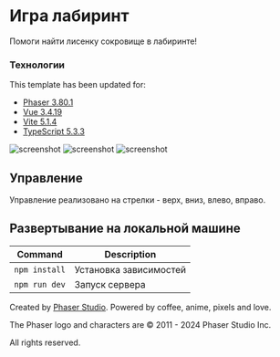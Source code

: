 # Игра лабиринт
Помоги найти лисенку сокровище в лабиринте!

### Технологии

This template has been updated for:

-   [Phaser 3.80.1](https://github.com/phaserjs/phaser)
-   [Vue 3.4.19](https://github.com/vuejs)
-   [Vite 5.1.4](https://github.com/vitejs/vite)
-   [TypeScript 5.3.3](https://github.com/microsoft/TypeScript)

![screenshot](https://i.imgur.com/Lz17ytT.png)
![screenshot](https://i.imgur.com/6jWpY1Z.png)
![screenshot](https://i.imgur.com/cOMdmkp.png)

## Управление

Управление реализовано на стрелки - верх, вниз, влево, вправо.

## Развертывание на локальной машине

| Command         | Description                                    |
| --------------- | ---------------------------------------------- |
| `npm install`   | Установка зависимостей                         |
| `npm run dev`   | Запуск сервера                                 |



Created by [Phaser Studio](mailto:support@phaser.io). Powered by coffee, anime, pixels and love.

The Phaser logo and characters are &copy; 2011 - 2024 Phaser Studio Inc.

All rights reserved.
